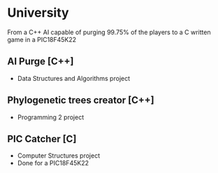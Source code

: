 # University

From a C++ AI capable of purging 99.75% of the players to a C written game in a PIC18F45K22

## AI Purge [C++]
- Data Structures and Algorithms project


## Phylogenetic trees creator [C++]
- Programming 2 project


## PIC Catcher [C]
- Computer Structures project
- Done for a PIC18F45K22
